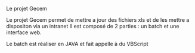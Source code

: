 Le projet Gecem 

Le projet Gecem permet de mettre a jour des fichiers xls et de les mettre a dispositon via un intranet
Il est composé de 2 parties : un batch et une interface web.

Le batch est réaliser en JAVA et fait appelle à du VBScript
